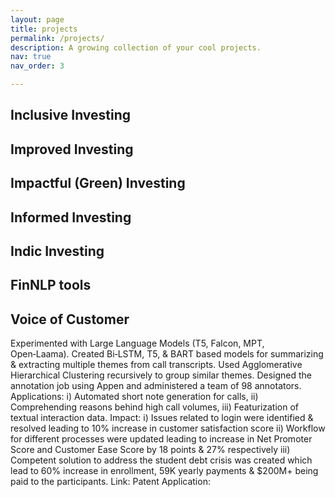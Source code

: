 ```yaml
---
layout: page
title: projects
permalink: /projects/
description: A growing collection of your cool projects.
nav: true
nav_order: 3

---
```


## Inclusive Investing

## Improved Investing

## Impactful (Green) Investing

## Informed Investing

## Indic Investing

## FinNLP tools

## Voice of Customer
Experimented with Large Language Models (T5, Falcon, MPT, Open‑Laama). Created Bi‑LSTM, T5, & BART based models for summarizing &
extracting multiple themes from call transcripts. Used Agglomerative Hierarchical Clustering recursively to group similar themes. Designed
the annotation job using Appen and administered a team of 98 annotators. Applications: i) Automated short note generation for calls, ii)
Comprehending reasons behind high call volumes, iii) Featurization of textual interaction data. Impact: i) Issues related to login were identified
& resolved leading to 10% increase in customer satisfaction score ii) Workflow for different processes were updated leading to increase in
Net Promoter Score and Customer Ease Score by 18 points & 27% respectively iii) Competent solution to address the student debt crisis was
created which lead to 60% increase in enrollment, 59K yearly payments & $200M+ being paid to the participants.
Link:
Patent Application: 

